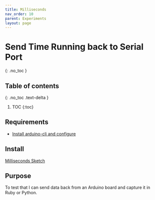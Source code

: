 ```yaml
---
title: Milliseconds
nav_order: 10
parent: Experiments
layout: page
---
```


# Send Time Running back to Serial Port
{: .no_toc }

## Table of contents
{: .no_toc .text-delta }

1. TOC
{:toc}

## Requirements

* [Install arduino-cli and configure](/arduino.md)

## Install
[Milliseconds Sketch](../../..//dcc/arduino/sketchs/Milliseconds/Milliseconds.ino)

## Purpose

To test that I can send data back from an Arduino board and capture it in Ruby or Python.



	
